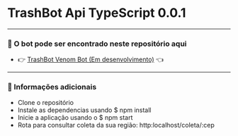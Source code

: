 # TrashBot Api TypeScript 0.0.1

<hr>

### 🤖 O bot pode ser encontrado neste repositório aqui
* 👉 <a href="https://github.com/Jallapeno/trashbo-venom-bot">TrashBot Venom Bot (Em desenvolvimento)</a> 👈

<hr>

### 📌 Informações adicionais

* Clone o repositório
* Instale as dependencias usando $ npm install
* Inicie a aplicação usando o $ npm start
* Rota para consultar coleta da sua região: http:localhost/coleta/:cep
